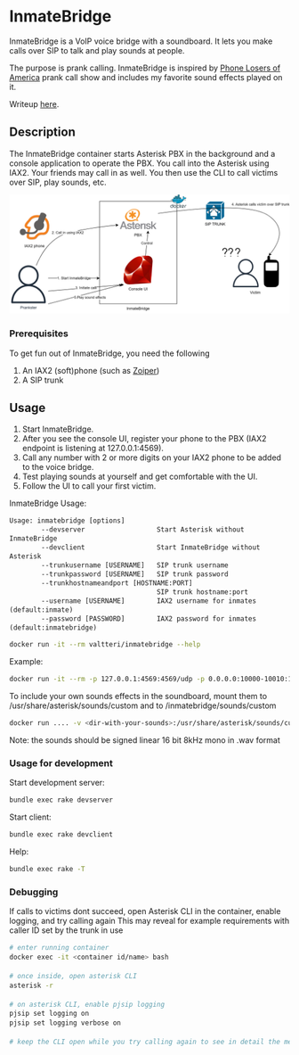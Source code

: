 # InmateBridge

InmateBridge is a VoIP voice bridge with a soundboard. It lets you make calls over SIP to talk and play sounds at people.

The purpose is prank calling. InmateBridge is inspired by [Phone Losers of America](https://phonelosers.com/) prank call show and includes my favorite sound effects played on it.

Writeup [here](https://shufflingbytes.com/posts/voip-voice-bridge-with-soundboard-for-prank-calling/).

## Description

The InmateBridge container starts Asterisk PBX in the background and a console application to operate the PBX.
You call into the Asterisk using IAX2. Your friends may call in as well.
You then use the CLI to call victims over SIP, play sounds, etc.

![High-level architecture of InmateBridge](/images/inmatebridge-implementation.png)

### Prerequisites

To get fun out of InmateBridge, you need the following

1. An IAX2 (soft)phone (such as [Zoiper](https://www.zoiper.com/))
2. A SIP trunk

## Usage

1. Start InmateBridge.
2. After you see the console UI, register your phone to the PBX (IAX2 endpoint is listening at 127.0.0.1:4569).
3. Call any number with 2 or more digits on your IAX2 phone to be added to the voice bridge.
4. Test playing sounds at yourself and get comfortable with the UI.
5. Follow the UI to call your first victim.

InmateBridge Usage:

```text
Usage: inmatebridge [options]
        --devserver                  Start Asterisk without InmateBridge
        --devclient                  Start InmateBridge without Asterisk
        --trunkusername [USERNAME]   SIP trunk username
        --trunkpassword [USERNAME]   SIP trunk password
        --trunkhostnameandport [HOSTNAME:PORT]
                                     SIP trunk hostname:port
        --username [USERNAME]        IAX2 username for inmates (default:inmate)
        --password [PASSWORD]        IAX2 password for inmates (default:inmatebridge)
```

```bash
docker run -it --rm valtteri/inmatebridge --help
```

Example:

```bash
docker run -it --rm -p 127.0.0.1:4569:4569/udp -p 0.0.0.0:10000-10010:10000-10010/udp valtteri/inmatebridge --trunkusername username --trunkpassword password --trunkhostnameandport 192.168.0.1:5060
```

To include your own sounds effects in the soundboard, mount them to /usr/share/asterisk/sounds/custom and to /inmatebridge/sounds/custom
```bash
docker run .... -v <dir-with-your-sounds>:/usr/share/asterisk/sounds/custom -v <dir-with-your-sounds>:/inmatebridge/sounds/custom
```
Note: the sounds should be signed linear 16 bit 8kHz mono in .wav format

### Usage for development

Start development server:

```bash
bundle exec rake devserver
```

Start client:

```bash
bundle exec rake devclient
```

Help:

```bash
bundle exec rake -T
```

### Debugging

If calls to victims dont succeed, open Asterisk CLI in the container, enable logging, and try calling again
This may reveal for example requirements with caller ID set by the trunk in use

```bash
# enter running container
docker exec -it <container id/name> bash

# once inside, open asterisk CLI
asterisk -r

# on asterisk CLI, enable pjsip logging
pjsip set logging on
pjsip set logging verbose on

# keep the CLI open while you try calling again to see in detail the messaging
```
